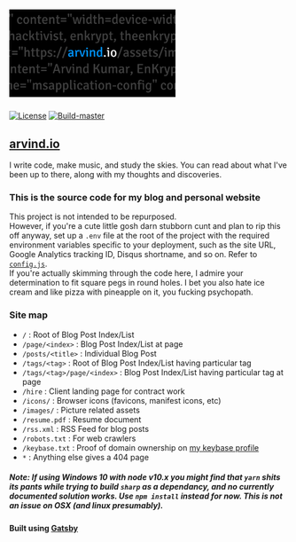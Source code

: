 # [<img src="https://raw.githubusercontent.com/EnKrypt/arvind.io/master/static/images/preview.png" width="300" />](https://arvind.io)


[![License](https://img.shields.io/github/license/EnKrypt/arvind.io.svg)](https://raw.githubusercontent.com/EnKrypt/arvind.io/master/LICENSE)
[![Build-master](https://img.shields.io/travis/EnKrypt/arvind.io/master.svg)](https://travis-ci.org/EnKrypt/arvind.io)

 ## [arvind.io](https://arvind.io)

 I write code, make music, and study the skies. You can read about what I've been up to there, along with my thoughts and discoveries.

 ### This is the source code for my blog and personal website

 This project is not intended to be repurposed. \
 However, if you're a cute little gosh darn stubborn cunt and plan to rip this off anyway, set up a `.env` file at the root of the project with the required environment variables specific to your deployment, such as the site URL, Google Analytics tracking ID, Disqus shortname, and so on. Refer to [`config.js`](https://github.com/EnKrypt/arvind.io/blob/master/config.js). \
 If you're actually skimming through the code here, I admire your determination to fit square pegs in round holes. I bet you also hate ice cream and like pizza with pineapple on it, you fucking psychopath.

 ### Site map

 * `/` : Root of Blog Post Index/List
 * `/page/<index>` : Blog Post Index/List at page
 * `/posts/<title>` : Individual Blog Post
 * `/tags/<tag>` : Root of Blog Post Index/List having particular tag
 * `/tags/<tag>/page/<index>` : Blog Post Index/List having particular tag at page
 * `/hire` : Client landing page for contract work
 * `/icons/` : Browser icons (favicons, manifest icons, etc)
 * `/images/` : Picture related assets
 * `/resume.pdf` : Resume document
 * `/rss.xml` : RSS Feed for blog posts
 * `/robots.txt` : For web crawlers
 * `/keybase.txt` : Proof of domain ownership on [my keybase profile](https://keybase.io/enkrypt)
 * `*` : Anything else gives a 404 page

 ##### Note: If using Windows 10 with node v10.x you might find that `yarn` shits its pants while trying to build `sharp` as a dependancy, and no currently documented solution works. Use `npm install` instead for now. This is not an issue on OSX (and linux presumably).

 #### Built using [Gatsby](https://www.gatsbyjs.org/)

